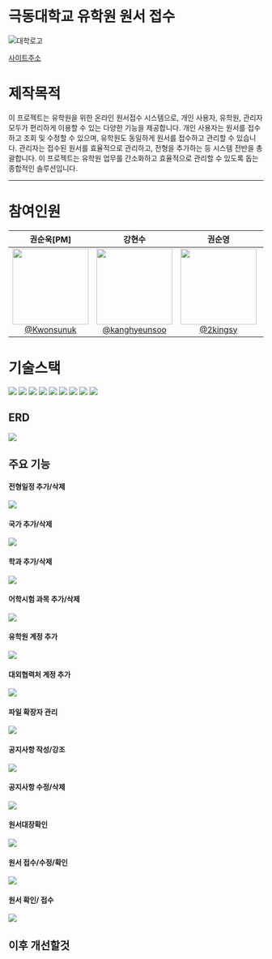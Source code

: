 # 극동대학교 유학원 원서 접수

![대학로고](https://github.com/kanghyeunsoo/readmepratice/blob/main/kdulogo_white.png?raw=true)

[사이트주소](https://international.kdu.ac.kr/applicant/main)

# 제작목적

이 프로젝트는 유학원을 위한 온라인 원서접수 시스템으로, 개인 사용자, 유학원, 관리자 모두가 편리하게 이용할 수 있는 다양한 기능을 제공합니다. 개인 사용자는 원서를 접수하고 조회 및 수정할 수 있으며, 유학원도 동일하게 원서를 접수하고 관리할 수 있습니다. 관리자는 접수된 원서를 효율적으로 관리하고, 전형을 추가하는 등 시스템 전반을 총괄합니다. 이 프로젝트는 유학원 업무를 간소화하고 효율적으로 관리할 수 있도록 돕는 종합적인 솔루션입니다.

-----

# 참여인원



<div align="center">

|                                                                  **권순욱[PM]**                                                                  |                                                                  **강현수**                                                                  |                                                                  **권순영**                                                                                     |                                                                  **임형준**                                                                      |
|:-------------------------------------------------------------------------------------------------------:|:------------------------------------------------------------------------------------------------------------------------:|:-------------------------------------------------------------------------------------------------------------------------:|:-------------------------------------------------------------------------------------------------------------------------:|
| [<img src="https://avatars.githubusercontent.com/u/163942668?v=4" height=150 width=150> <br/> @Kwonsunuk](https://github.com/Kwonsunuk) | [<img src="https://avatars.githubusercontent.com/u/163082998?v=4" height=150 width=150> <br/> @kanghyeunsoo](https://github.com/kanghyeunsoo) | [<img src="https://avatars.githubusercontent.com/u/180907291?v=4" height=150 width=150> <br/> @2kingsy](https://github.com/2kingsy) | [<img src="https://avatars.githubusercontent.com/u/129202761?v=4" height=150 width=150> <br/> @eustass99](https://github.com/eustass99) |

</div>


# 기술스택

<div>
<img src="https://img.shields.io/badge/Java-F7DF1E?style=flat-square"/>

<img src="https://img.shields.io/badge/HTML5-E34F26?style=flat-square&logo=HTML5&logoColor=ffffff"/>

<img src="https://img.shields.io/badge/CSS-1572B6?style=flat-square&logo=CSS3&logoColor=ffffff"/>

<img src="https://img.shields.io/badge/JavaScript-F7DF1E?style=flat-square&logo=JavaScript&logoColor=ffffff"/>

<img src="https://img.shields.io/badge/Bootstrap-7952B3?style=flat-square&logo=Bootstrap&logoColor=white"/>

<img src="https://img.shields.io/badge/Apache Tomcat-F8DC75?style=flat-square&logo=Apache Tomcat&logoColor=black"/>

<img src="https://img.shields.io/badge/jQuery-0769AD?style=flat-square&logo=jQuery&logoColor=white"/> 

<img src="https://img.shields.io/badge/intellijidea-000000?style=flat&logo=intellijidea&logoColor=white"/>

<img src="https://img.shields.io/badge/mysql-4479A1?style=flat&logo=mysql&logoColor=white"/>

</div>

## ERD

<img src="https://github.com/kanghyeunsoo/readmepratice/blob/main/erd.PNG?raw=true"/>

## 주요 기능
#### 전형일정 추가/삭제
<img src="https://github.com/kanghyeunsoo/readmepratice/blob/main/%EC%A0%84%ED%98%95%EC%9D%BC%EC%A0%95.gif?raw=true"/>

#### 국가 추가/삭제
<img src="https://github.com/kanghyeunsoo/readmepratice/blob/main/%EA%B5%AD%EA%B0%80.gif?raw=true"/>

#### 학과 추가/삭제
<img src="https://github.com/kanghyeunsoo/readmepratice/blob/main/%ED%95%99%EA%B3%BC.gif?raw=true"/>

#### 어학시험 과목 추가/삭제
<img src="https://github.com/kanghyeunsoo/readmepratice/blob/main/%EC%96%B4%ED%95%99%EC%8B%9C%ED%97%98.gif?raw=true"/>

#### 유학원 계정 추가
<img src="https://github.com/kanghyeunsoo/readmepratice/blob/main/%EC%9C%A0%ED%95%99%EC%9B%90%20%EA%B3%84%EC%A0%95.gif?raw=true"/>

#### 대외협력처 계정 추가
<img src="https://github.com/kanghyeunsoo/readmepratice/blob/main/%EB%8C%80%EC%99%B8%ED%98%91%EB%A0%A5%EC%B2%98%20%EA%B3%84%EC%A0%95.gif?raw=true"/>

#### 파일 확장자 관리
<img src="https://github.com/kanghyeunsoo/readmepratice/blob/main/%ED%8C%8C%EC%9D%BC%20%ED%99%95%EC%9E%A5%EC%9E%90.gif?raw=true"/>

#### 공지사항 작성/강조
<img src="https://github.com/kanghyeunsoo/readmepratice/blob/main/%EA%B3%B5%EC%A7%80%20%EC%9E%91%EC%84%B1.gif?raw=true"/>

#### 공지사항 수정/삭제
<img src="https://github.com/kanghyeunsoo/readmepratice/blob/main/%EA%B3%B5%EC%A7%80%20%EC%88%98%EC%A0%95%20%EC%82%AD%EC%A0%9C.gif?raw=true"/>

#### 원서대장확인
<img src="https://github.com/kanghyeunsoo/readmepratice/blob/main/%EC%9B%90%EC%84%9C%EB%8C%80%EC%9E%A5.gif?raw=true"/>

#### 원서 접수/수정/확인
<img src="https://github.com/kanghyeunsoo/readmepratice/blob/main/%EA%B4%80%EB%A6%AC%EC%9E%90%20%EC%9B%90%EC%84%9C%20%ED%99%95%EC%9D%B8%20%EB%B0%8E%20%EC%A0%91%EC%88%98.gif?raw=true"/>

#### 원서 확인/ 접수
<img src="https://github.com/kanghyeunsoo/readmepratice/blob/main/%EB%A1%9C%EA%B7%B8%EC%9D%B8%20%EC%9B%90%EC%84%9C%20%EC%A0%91%EC%88%98%20%EB%B0%8E%20%EC%88%98%EC%A0%95.gif?raw=true"/>

## 이후 개선할것


